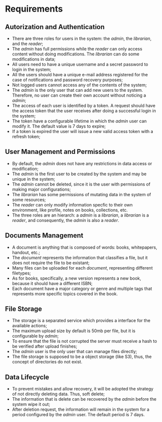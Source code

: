 # Requirements

## Autorization and Authentication

* There are three roles for users in the system: the _admin_, the _librarian_, and the _reader_;
* The _admin_ has full permissions while the _reader_ can only access content without doing modifications. The _librarian_ can do some modifications in data;
* All users need to have a unique username and a secret password to login in the system;
* All the users should have a unique e-mail address registered for the case of notifications and password recovery purposes;
* Not logged users cannot access any of the contents of the system;
* The _admin_ is the only user that can add new users to the system. Therefore, no user can create their own account without noticing a _admin_;
* The access of each user is identified by a token. A request should have the access token that the user receives after doing a successful login in the system;
* The token have a configurable lifetime in which the _admin_ user can modify it. The default value is 7 days to expire;
* If a token is expired the user will issue a new valid access token with a refresh token;

## User Management and Permissions

* By default, the _admin_ does not have any restrictions in data access or modification;
* The _admin_ is the first user to be created by the system and may be unique in the system;
* The _admin_ cannot be deleted, since it is the user with permissions of making major configurations;
* The _librarian_ has some permissions of mutating data in the system of some resources;
* The _reader_ can only modify information specfic to their own environment, like profile, notes on books, collections, etc.
* The three roles are an hierarch: a _admin_ is a _librarian_, a _librarian_ is a _reader_, and consequently, the _admin_ is also a _reader_.

## Documents Management

* A document is anything that is composed of words: books, whitepapers, handout, etc.;
* The _document_ represents the information that classifies a file, but it does not require the file to be existant;
* Many files can be uploaded for each _document_, representing different filetypes;
* As for books, specifically, a new version represents a new book, because it should have a different ISBN;
* Each document have a major category or genre and multiple tags that represents more specific topics covered in the book.

## File Storage

* The storage is a separated service which provides a interface for the available actions;
* The maximum upload size by default is 50mb per file, but it is configurable by _admin_;
* To ensure that the file is not corrupted the server must receive a hash to be verified after upload finishes;
* The _admin_ user is the only user that can manage files directly;
* The file storage is supposed to be a object storage (like S3), thus, the concept of directories do not exist.

## Data Lifecycle

* To prevent mistakes and allow recovery, it will be adopted the strategy of not directly deleting data. Thus, soft delete;
* The information that is delete can be recovered by the _admin_ before the system wipe it out;
* After deletion request, the information will remain in the system for a period configured by the _admin_ user. The default period is 7 days.